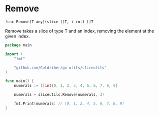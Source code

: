 # Remove

`func Remove[T any](slice []T, i int) []T`

Remove takes a slice of type T and an index, removing the element at the given index.

```go
package main

import (
	"fmt"

	"github.com/Goldziher/go-utils/sliceutils"
)

func main() {
	numerals := []int{0, 1, 2, 3, 4, 5, 6, 7, 8, 9}

	numerals = sliceutils.Remove(numerals, 3)

	fmt.Print(numerals) // [0, 1, 2, 4, 5, 6, 7, 8, 9]
}
```
